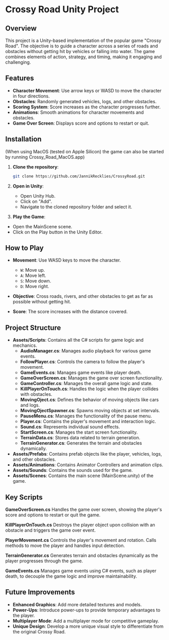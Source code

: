 # Crossy Road Unity Project

## Overview

This project is a Unity-based implementation of the popular game "Crossy Road". The objective is to guide a character across a series of roads and obstacles without getting hit by vehicles or falling into water. The game combines elements of action, strategy, and timing, making it engaging and challenging.

## Features

- **Character Movement**: Use arrow keys or WASD to move the character in four directions.
- **Obstacles**: Randomly generated vehicles, logs, and other obstacles.
- **Scoring System**: Score increases as the character progresses further.
- **Animations**: Smooth animations for character movements and obstacles.
- **Game Over Screen**: Displays score and options to restart or quit.

## Installation

(When using MacOS (tested on Apple Silicon) the game can also be started by running Crossy_Road_MacOS.app)

1. **Clone the repository**:
    ```sh
    git clone https://github.com/JannikRecklies/CrossyRoad.git
    ```

2. **Open in Unity**:
    - Open Unity Hub.
    - Click on "Add".
    - Navigate to the cloned repository folder and select it.

3. **Play the Game**:
- Open the MainScene scene.
- Click on the Play button in the Unity Editor.

## How to Play
- **Movement**: Use WASD keys to move the character.
    - `W`: Move up.
    - `A`: Move left.
    - `S`: Move down.
    - `D`: Move right.

- **Objective**: Cross roads, rivers, and other obstacles to get as far as possible without getting hit.
- **Score**: The score increases with the distance covered.

## Project Structure
- **Assets/Scripts**: Contains all the C# scripts for game logic and mechanics.
    - **AudioManager.cs**: Manages audio playback for various game events.
    - **FollowPlayer.cs**: Controls the camera to follow the player's movement.
    - **GameEvents.cs**: Manages game events like player death.
    - **GameOverScreen.cs**: Manages the game over screen functionality.
    - **GameController.cs**: Manages the overall game logic and state.
    - **KillPlayerOnTouch.cs**: Handles the logic when the player collides with obstacles.
    - **MovingOject.cs**: Defines the behavior of moving objects like cars and logs.
    - **MovingOjectSpawner.cs**: Spawns moving objects at set intervals.
    - **PauseMenu.cs**: Manages the functionality of the pause menu.
    - **Player.cs**: Contains the player's movement and interaction logic.
    - **Sound.cs**: Represents individual sound effects.
    - **StartScreen.cs**: Manages the start screen functionality.
    - **TerrainData.cs**: Stores data related to terrain generation.
    - **TerrainGenerator.cs**: Generates the terrain and obstacles dynamically.
- **Assets/Prefabs**: Contains prefab objects like the player, vehicles, logs, and other obstacles.
- **Assets/Animations**: Contains Animator Controllers and animation clips.
- **Assets/Sounds**: Contains the sounds used for the game.
- **Assets/Scenes**: Contains the main scene (MainScene.unity) of the game.

## Key Scripts
**GameOverScreen.cs**
Handles the game over screen, showing the player's score and options to restart or quit the game.

**KillPlayerOnTouch.cs**
Destroys the player object upon collision with an obstacle and triggers the game over event.

**PlayerMovement.cs**
Controls the player's movement and rotation. Calls methods to move the player and handles input detection.

**TerrainGenerator.cs**
Generates terrain and obstacles dynamically as the player progresses through the game.

**GameEvents.cs**
Manages game events using C# events, such as player death, to decouple the game logic and improve maintainability.

## Future Improvements
- **Enhanced Graphics**: Add more detailed textures and models.
- **Power-Ups**: Introduce power-ups to provide temporary advantages to the player.
- **Multiplayer Mode**: Add a multiplayer mode for competitive gameplay.
- **Unique Design**: Develop a more unique visual style to differentiate from the original Crossy Road.

